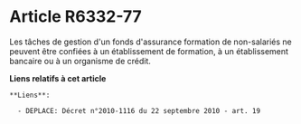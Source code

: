 # Article R6332-77

Les tâches de gestion d'un fonds d'assurance formation de non-salariés ne peuvent être confiées à un établissement de
formation, à un établissement bancaire ou à un organisme de crédit.

**Liens relatifs à cet article**

	**Liens**:

	  - DEPLACE: Décret n°2010-1116 du 22 septembre 2010 - art. 19

